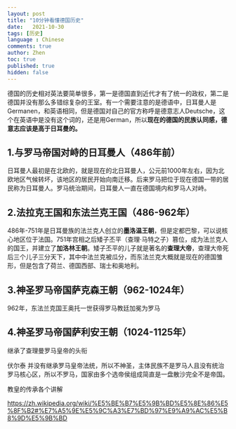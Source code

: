 ```yaml
---
layout: post
title: "10分钟看懂德国历史"
date:   2021-10-30
tags: [历史]
language : Chinese
comments: true
author: Zhen
toc: true
published: true
hidden: false
---
```

德国的历史相对英法要简单很多，第一是德国直到近代才有了统一的政权，第二是德国并没有那么多错综复杂的王室。有一个需要注意的是德语中，日耳曼人是Germanen，和英语相同，但是德国对自己的官方称呼是德意志人Deutsche，这个在英语中是没有这个词的，还是用German，所以**现在的德国的民族认同感，德意志应该是高于日耳曼的。**
<!-- more -->
## 1.与罗马帝国对峙的日耳曼人（486年前）
日耳曼人最初是在北欧的，就是现在的北日耳曼人，公元前1000年左右，因为北欧地区气候转坏，该地区的居民开始向南迁移。后来罗马把位于现在德国一带的居民称为日耳曼人。罗马统治期间，日耳曼人一直在德国境内和罗马人对峙。

## 2.法拉克王国和东法兰克王国（486-962年）
486年-751年是日耳曼族的法兰克人创立的**墨洛温王朝**，但是定都巴黎，可以说核心地区位于法国。751年宫相之后矮子丕平（查理·马特之子）篡位，成为法兰克人的国王，并建立了**加洛林王朝**。矮子丕平的儿子就是著名的**查理大帝**，查理大帝死后三个儿子三分天下，其中中法兰克被瓜分，而东法兰克大概就是现在的德国雏形，但是包含了荷兰、德国西部、瑞士和奥地利。

## 3.神圣罗马帝国萨克森王朝（962-1024年）
962年，东法兰克国王奥托一世获得罗马教廷加冕为罗马


## 4.神圣罗马帝国萨利安王朝（1024-1125年）


继承了查理曼罗马皇帝的头衔


伏尔泰
并没有继承罗马皇帝法统，所以不神圣，主体民族不是罗马人且没有统治罗马核心区，所以不罗马，国家由多个选帝侯组成简直是一盘散沙完全不是帝国。

教皇的传承各个讲解

https://zh.wikipedia.org/wiki/%E5%BE%B7%E5%9B%BD%E5%8E%86%E5%8F%B2#%E7%A5%9E%E5%9C%A3%E7%BD%97%E9%A9%AC%E5%B8%9D%E5%9B%BD

<!--stackedit_data:
eyJoaXN0b3J5IjpbMTIxNDAxMjM4OSwtOTQ2NjQ1MTg0XX0=
-->
